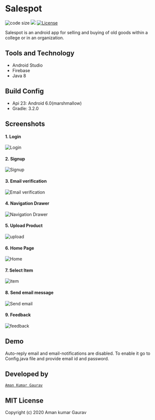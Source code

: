 # Salespot

![code size](https://img.shields.io/github/languages/code-size/git-akshat/mini-project?style=plastic)
[![](https://img.shields.io/badge/author-Aman%20Kumar%20Gaurav-green.svg?style=plastic)](https://github.com/AMAN20174151)
[![License](https://img.shields.io/github/license/git-akshat/mini-project?style=plastic&color=red)](https://github.com/AMAN20174151/Salespot/blob/master/LICENSE)



Salespot is an android app for selling and buying of old goods within a college or in an organization.




## Tools and Technology
- Android Studio
- Firebase
- Java 8

## Build Config
- Api 23: Android 6.0(marshmallow)
- Gradle: 3.2.0

## Screenshots

#### 1. Login

![Login](Screenshots/login.png)

#### 2. Signup

![Signup](Screenshots/signup.png)

#### 3. Email verification

![Email verification](Screenshots/email_verification.png)

#### 4. Navigation Drawer

![Navigation Drawer](Screenshots/Navigation_drawer.png)

#### 5. Upload Product

![upload](Screenshots/upload_product.png)

#### 6. Home Page

![Home](Screenshots/home.jpg)

#### 7. Select Item

![item](Screenshots/Item.jpg)

#### 8. Send email message

![Send email](Screenshots/message.jpg)

#### 9. Feedback

![feedback](Screenshots/Feedback.jpg)


## Demo

Auto-reply email and email-notifications are disabled. To enable it go to Config.java file and provide email id and password.

## Developed by
[`Aman Kumar Gaurav`](https://github.com/AMAN20174151)

## MIT License
Copyright (c) 2020 Aman kumar Gaurav
